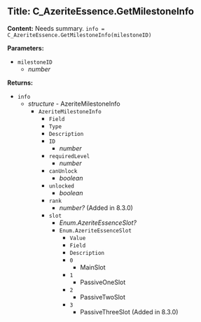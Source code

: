 ## Title: C_AzeriteEssence.GetMilestoneInfo

**Content:**
Needs summary.
`info = C_AzeriteEssence.GetMilestoneInfo(milestoneID)`

**Parameters:**
- `milestoneID`
  - *number*

**Returns:**
- `info`
  - *structure* - AzeriteMilestoneInfo
    - `AzeriteMilestoneInfo`
      - `Field`
      - `Type`
      - `Description`
      - `ID`
        - *number*
      - `requiredLevel`
        - *number*
      - `canUnlock`
        - *boolean*
      - `unlocked`
        - *boolean*
      - `rank`
        - *number?* (Added in 8.3.0)
      - `slot`
        - *Enum.AzeriteEssenceSlot?*
        - `Enum.AzeriteEssenceSlot`
          - `Value`
          - `Field`
          - `Description`
          - `0`
            - MainSlot
          - `1`
            - PassiveOneSlot
          - `2`
            - PassiveTwoSlot
          - `3`
            - PassiveThreeSlot (Added in 8.3.0)